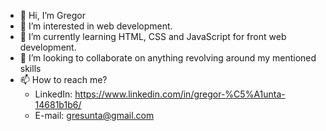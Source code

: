 - 👋 Hi, I’m Gregor
- 👀 I’m interested in web development.
- 🌱 I’m currently learning HTML, CSS and JavaScript for front web development.
- 💞️ I’m looking to collaborate on anything revolving around my mentioned skills
- 📫 How to reach me? 
  -   LinkedIn: https://www.linkedin.com/in/gregor-%C5%A1unta-14681b1b6/
  -   E-mail: gresunta@gmail.com

<!---
gr33gYss/gr33gYss is a ✨ special ✨ repository because its `README.md` (this file) appears on your GitHub profile.
You can click the Preview link to take a look at your changes.
--->
